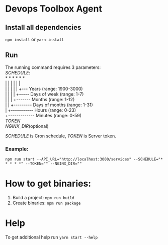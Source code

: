 # Devops Toolbox Agent

## Install all dependencies
`npm install` or `yarn install` 

## Run
The running command requires 3 parameters:  
_SCHEDULE_:  
\* * * * * *   
| | | | | |   
| | | | | +--- Years            (range: 1900-3000)  
| | | | +----- Days of week     (range: 1-7)  
| | | +------- Months           (range: 1-12)  
| | +--------- Days of months   (range: 1-31)  
| +----------- Hours            (range: 0-23)  
+------------- Minutes          (range: 0-59)  
_TOKEN_  
_NGINX_DIR_(optional)

_SCHEDULE_ is Cron schedule, _TOKEN_ is Server token.

### **Example:**
`npm run start --API_URL="http://localhost:3000/services" --SCHEDULE="* * * * *" --TOKEN="" --NGINX_DIR=""`

# How to get binaries:

1) Build a project: `npm run build`
2) Create binaries: `npm run package`

# Help

To get additional help run `yarn start --help`
